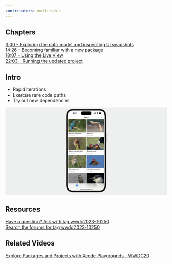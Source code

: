 ```yaml
---
contributors: multitudes
---
```


## Chapters
[3:00 - Exploring the data model and inspecting UI snapshots](https://developer.apple.com/videos/play/wwdc2023/10250/?time=180)  
[14:26 - Becoming familiar with a new package](https://developer.apple.com/videos/play/wwdc2023/10250/?time=866)  
[18:07 - Using the Live View](https://developer.apple.com/videos/play/wwdc2023/10250/?time=1087)  
[22:03 - Running the updated project](https://developer.apple.com/videos/play/wwdc2023/10250/?time=1323)

## Intro

- Rapid iterations
- Exercise rare code paths
- Try out new dependencies 



![Rapid iterations][iterations]

[iterations]: ../../../images/notes/wwdc23/10250/iterations.jpg


## Resources
[Have a question? Ask with tag wwdc2023-10250](https://developer.apple.com/forums/create/question?&tag1=266&tag2=237&tag3=665030)  
[Search the forums for tag wwdc2023-10250](https://developer.apple.com/forums/tags/wwdc2023-10250)

## Related Videos 
[Explore Packages and Projects with Xcode Playgrounds - WWDC20](https://developer.apple.com/videos/play/wwdc2020/10096)  
